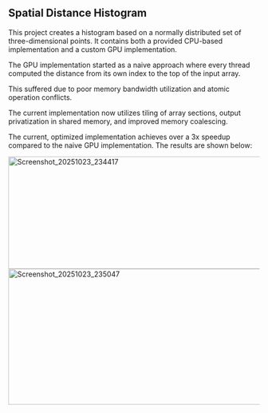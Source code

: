 ## Spatial Distance Histogram
This project creates a histogram based on a normally distributed set of three-dimensional points.
It contains both a provided CPU-based implementation and a custom GPU implementation.

The GPU implementation started as a naive approach where every thread computed the distance from its own index to the top of the input array.

This suffered due to poor memory bandwidth utilization and atomic operation conflicts.

The current implementation now utilizes tiling of array sections, output privatization in shared memory, and improved memory coalescing.

The current, optimized implementation achieves over a 3x speedup compared to the naive GPU implementation. The results are shown below:


<img width="837" height="225" alt="Screenshot_20251023_234417" src="https://github.com/user-attachments/assets/913e11e5-1cf7-434d-8275-3824e82efd42" />


<img width="758" height="272" alt="Screenshot_20251023_235047" src="https://github.com/user-attachments/assets/79651371-62f2-4b35-8964-b4f1d95364c0" />
